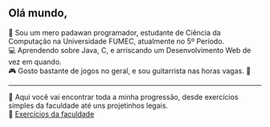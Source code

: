 ## Olá mundo,

💬 Sou um mero padawan programador, estudante de Ciência da Computação na Universidade FUMEC, atualmente no 5º Período. <br>
:computer: Aprendendo sobre Java, C, e arriscando um Desenvolvimento Web de vez em quando. <br>
:video_game: Gosto bastante de jogos no geral, e sou guitarrista nas horas vagas. :guitar:

------------------------------------------------------------------------------------------------------------------------------

:mag_right: Aqui você vai encontrar toda a minha progressão, desde exercícios simples da faculdade até uns projetinhos legais. <br>
:open_file_folder: [Exercícios da faculdade](https://github.com/GGaldino95/exercicios-faculdade)





<!--
**GGaldino95/GGaldino95** is a ✨ _special_ ✨ repository because its `README.md` (this file) appears on your GitHub profile.

Here are some ideas to get you started:

- 🔭 I’m currently working on ...
- 🌱 I’m currently learning ...
- 👯 I’m looking to collaborate on ...
- 🤔 I’m looking for help with ...
-  Ask me about ...
- 📫 How to reach me: ...
- 😄 Pronouns: ...
- ⚡ Fun fact: ...
-->
